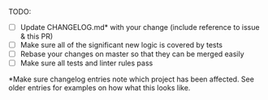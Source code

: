 <!--
  Thanks for filing a pull request on Apollo Tooling!

  Please look at the following checklist to ensure that your PR
  can be accepted quickly:
-->

TODO:

- [ ] Update CHANGELOG.md\* with your change (include reference to issue & this PR)
- [ ] Make sure all of the significant new logic is covered by tests
- [ ] Rebase your changes on master so that they can be merged easily
- [ ] Make sure all tests and linter rules pass

\*Make sure changelog entries note which project has been affected. See older entries for examples on how what this looks like.
